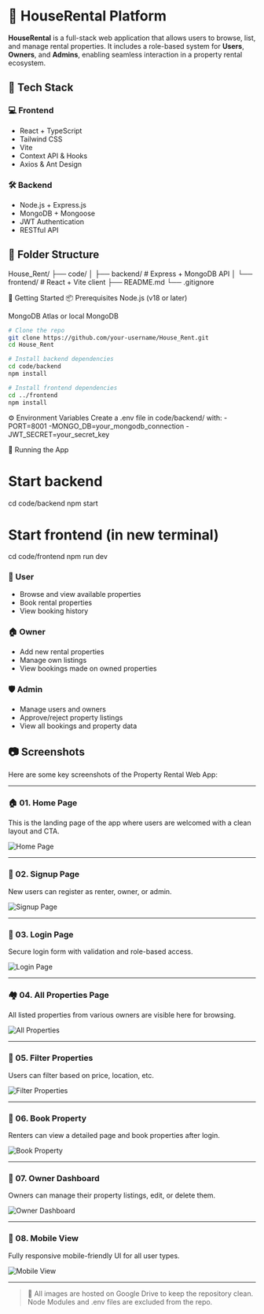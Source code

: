 # 🏡 HouseRental Platform

**HouseRental** is a full-stack web application that allows users to browse, list, and manage rental properties. It includes a role-based system for **Users**, **Owners**, and **Admins**, enabling seamless interaction in a property rental ecosystem.


## 🔧 Tech Stack

### 💻 Frontend
- React + TypeScript
- Tailwind CSS
- Vite
- Context API & Hooks
- Axios & Ant Design

### 🛠 Backend
- Node.js + Express.js
- MongoDB + Mongoose
- JWT Authentication
- RESTful API



## 📂 Folder Structure

House_Rent/
├── code/
│   ├── backend/       # Express + MongoDB API
│   └── frontend/      # React + Vite client
├── README.md
└── .gitignore


🚀 Getting Started
📦 Prerequisites
Node.js (v18 or later)

MongoDB Atlas or local MongoDB



```bash
# Clone the repo
git clone https://github.com/your-username/House_Rent.git
cd House_Rent

# Install backend dependencies
cd code/backend
npm install

# Install frontend dependencies
cd ../frontend
npm install
```

⚙️ Environment Variables
Create a .env file in code/backend/ with:
-PORT=8001
-MONGO_DB=your_mongodb_connection
-JWT_SECRET=your_secret_key


🏁 Running the App

# Start backend
cd code/backend
npm start

# Start frontend (in new terminal)
cd code/frontend
npm run dev


### 👤 User
- Browse and view available properties
- Book rental properties
- View booking history

### 🏠 Owner
- Add new rental properties
- Manage own listings
- View bookings made on owned properties

### 🛡️ Admin
- Manage users and owners
- Approve/reject property listings
- View all bookings and property data

## 📷 Screenshots

Here are some key screenshots of the Property Rental Web App:

---

### 🏠 01. Home Page

This is the landing page of the app where users are welcomed with a clean layout and CTA.

![Home Page](https://drive.google.com/file/d/1SVw7tix4GIJDpOFjjUDNzTKYQIIc8e5I/view?usp=drive_link)

---

### 🔐 02. Signup Page

New users can register as renter, owner, or admin.

![Signup Page](https://drive.google.com/file/d/1RXrbHeZ8-QQb-3LUvawScNtfJX8mxZ53/view?usp=drive_link)

---

### 🔑 03. Login Page

Secure login form with validation and role-based access.

![Login Page](https://drive.google.com/file/d/1EL1B5Tnt_Ups4cWz9xBjF0_UOXrYAuhc/view?usp=drive_link)

---

### 🏘 04. All Properties Page

All listed properties from various owners are visible here for browsing.

![All Properties](https://drive.google.com/file/d/1nX6C-AvtZuIMK6VpGC6zxb3J3-4H0xld/view?usp=drive_link)

---

### 🧰 05. Filter Properties

Users can filter based on price, location, etc.

![Filter Properties](https://drive.google.com/file/d/12Gi5H18eqacnFlxGyx_foI90531J17ph/view?usp=drive_link)

---

### 🏡 06. Book Property

Renters can view a detailed page and book properties after login.

![Book Property](https://drive.google.com/file/d/1h2Ruf-sS5eyoxZ7Q0p7v6Lird4Gc_nls/view?usp=drive_link)

---

### 👤 07. Owner Dashboard

Owners can manage their property listings, edit, or delete them.

![Owner Dashboard](https://drive.google.com/file/d/1AcuXIsfecHuZZiUb107bDVCKFMu__hfv/view?usp=drive_link)

---

### 📱 08. Mobile View

Fully responsive mobile-friendly UI for all user types.

![Mobile View](https://drive.google.com/file/d/1EzcLlWzRKAQZlL5sXyU_GDZWR03wQqSM/view?usp=drive_link)

---

> 📌 All images are hosted on Google Drive to keep the repository clean. Node Modules and .env files are excluded from the repo.
